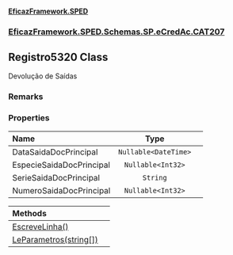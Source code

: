 #### [EficazFramework.SPED](EficazFrameworkSPED.md 'EficazFramework SPED')
### [EficazFramework.SPED.Schemas.SP.eCredAc.CAT207](EficazFramework.SPED.Schemas.SP.eCredAc.CAT207.md 'EficazFramework.SPED.Schemas.SP.eCredAc.CAT207')

## Registro5320 Class

Devolução de Saídas

### Remarks
### Properties

| Name | Type | |
| :--- | :---: | :--- |
| DataSaidaDocPrincipal | `Nullable<DateTime>` |  |
| EspecieSaidaDocPrincipal | `Nullable<Int32>` |  |
| SerieSaidaDocPrincipal | `String` |  |
| NumeroSaidaDocPrincipal | `Nullable<Int32>` |  |

| Methods | |
| :--- | :--- |
| [EscreveLinha()](EficazFramework.SPED.Schemas.SP.eCredAc.CAT207/Registro5320/EscreveLinha().md 'EficazFramework.SPED.Schemas.SP.eCredAc.CAT207.Registro5320.EscreveLinha()') | |
| [LeParametros(string[])](EficazFramework.SPED.Schemas.SP.eCredAc.CAT207/Registro5320/LeParametros(string[]).md 'EficazFramework.SPED.Schemas.SP.eCredAc.CAT207.Registro5320.LeParametros(string[])') | |
